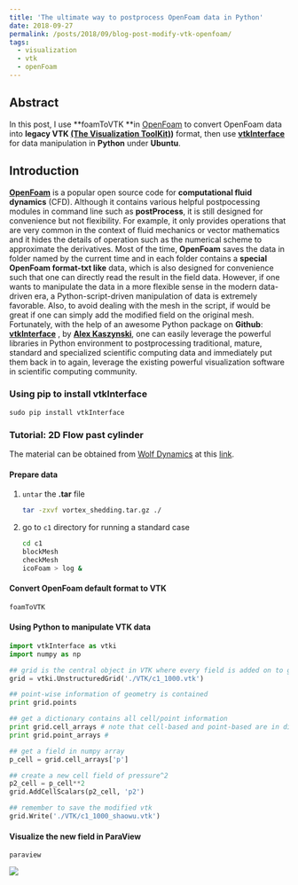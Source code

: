 ```yaml
---
title: 'The ultimate way to postprocess OpenFoam data in Python'
date: 2018-09-27
permalink: /posts/2018/09/blog-post-modify-vtk-openfoam/
tags:
  - visualization
  - vtk
  - openFoam
---
```


## Abstract

In this post, I use **foamToVTK **in [OpenFoam](https://www.openfoam.com/) to convert OpenFoam data into **legacy VTK [(The Visualization ToolKit)](https://www.vtk.org/Wiki/VTK))** format, then use **[vtkInterface](https://github.com/akaszynski/vtkInterface)** for data manipulation in **Python** under **Ubuntu**. 

## Introduction

[**OpenFoam**](https://www.openfoam.com/) is a popular open source code for **computational fluid dynamics** (CFD). Although it contains various helpful postpocessing modules in command line such as **postProcess**, it is still designed for convenience but not flexibility. For example, it only provides operations that are very common in the context of fluid mechanics or vector mathematics and it hides the details of operation such as the numerical scheme to approximate the derivatives. Most of the time, **OpenFoam** saves the data in folder named by the current time and in each folder contains a **special OpenFoam format-txt like** data, which is also designed for convenience such that one can directly read the result in the field data. However, if one wants to manipulate the data in a more flexible sense in the modern data-driven era, a Python-script-driven manipulation of data is extremely favorable. Also, to avoid dealing with the mesh in the script, if would be great if one can simply add the modified field on the original mesh. Fortunately, with the help of an awesome Python package on **Github**: **[vtkInterface](https://github.com/akaszynski/vtkInterface)** , by **[Alex Kaszynski](https://github.com/akaszynski)**, one can easily leverage the powerful libraries in Python environment to postprocessing traditional, mature, standard and specialized scientific computing data and immediately put them back in to again, leverage the existing powerful visualization software in scientific computing community. 

### Using pip to install vtkInterface

```
sudo pip install vtkInterface 
```

### Tutorial: 2D Flow past cylinder

The material can be obtained from [Wolf Dynamics](http://www.wolfdynamics.com) at this [link](http://www.wolfdynamics.com/images/begtuts/vortex_shedding.tar.gz). 

#### Prepare data

1. `untar` the **.tar** file

   ```bash
   tar -zxvf vortex_shedding.tar.gz ./
   ```

2. go to `c1` directory for running a standard case

   ```bash
   cd c1
   blockMesh
   checkMesh
   icoFoam > log &
   ```

#### Convert OpenFoam default format to VTK

```bash
foamToVTK
```

#### Using Python to manipulate VTK data

```python
import vtkInterface as vtki
import numpy as np

## grid is the central object in VTK where every field is added on to grid
grid = vtki.UnstructuredGrid('./VTK/c1_1000.vtk')

## point-wise information of geometry is contained
print grid.points

## get a dictionary contains all cell/point information
print grid.cell_arrays # note that cell-based and point-based are in different size
print grid.point_arrays # 

## get a field in numpy array
p_cell = grid.cell_arrays['p']

## create a new cell field of pressure^2
p2_cell = p_cell**2
grid.AddCellScalars(p2_cell, 'p2')

## remember to save the modified vtk
grid.Write('./VTK/c1_1000_shaowu.vtk')
```

#### Visualize the new field in ParaView

```
paraview  
```

![](/home/shaowu/Documents/pswpswpsw.github.io/images/blog-10-20-save.png)